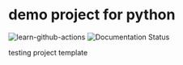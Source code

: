 # demo project for python

![learn-github-actions](https://github.com/augeorge/test/workflows/learn-github-actions/badge.svg)
![Documentation Status](https://readthedocs.org/projects/demo-project-docs/badge/?version=latest)
     

testing project template
